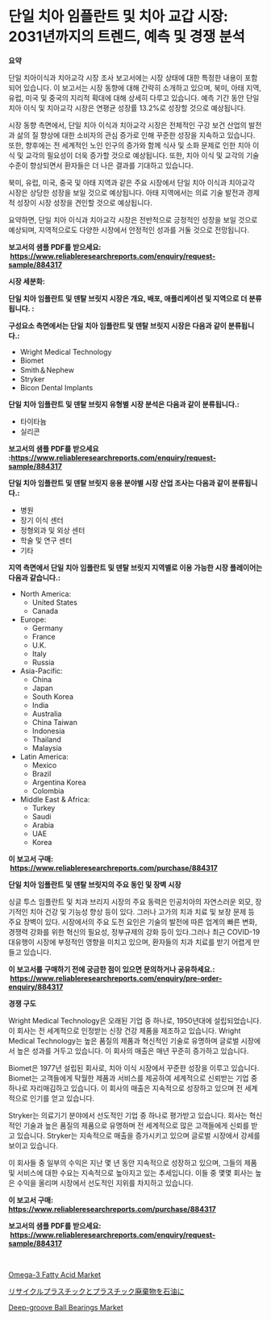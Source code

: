<p><h1>단일 치아 임플란트 및 치아 교갑 시장: 2031년까지의 트렌드, 예측 및 경쟁 분석</h1></p><p><strong>요약</strong></p>
<p><p>단일 치아이식과 치아교각 시장 조사 보고서에는 시장 상태에 대한 특정한 내용이 포함되어 있습니다. 이 보고서는 시장 동향에 대해 간략히 소개하고 있으며, 북미, 아태 지역, 유럽, 미국 및 중국의 지리적 확대에 대해 상세히 다루고 있습니다. 예측 기간 동안 단일 치아 이식 및 치아교각 시장은 연평균 성장률 13.2%로 성장할 것으로 예상됩니다.</p><p>시장 동향 측면에서, 단일 치아 이식과 치아교각 시장은 전체적인 구강 보건 산업의 발전과 삶의 질 향상에 대한 소비자의 관심 증가로 인해 꾸준한 성장을 지속하고 있습니다. 또한, 향후에는 전 세계적인 노인 인구의 증가와 함께 식사 및 소화 문제로 인한 치아 이식 및 교각의 필요성이 더욱 증가할 것으로 예상됩니다. 또한, 치아 이식 및 교각의 기술 수준이 향상되면서 환자들은 더 나은 결과를 기대하고 있습니다.</p><p>북미, 유럽, 미국, 중국 및 아태 지역과 같은 주요 시장에서 단일 치아 이식과 치아교각 시장은 상당한 성장을 보일 것으로 예상됩니다. 아태 지역에서는 의료 기술 발전과 경제적 성장이 시장 성장을 견인할 것으로 예상됩니다.</p><p>요약하면, 단일 치아 이식과 치아교각 시장은 전반적으로 긍정적인 성장을 보일 것으로 예상되며, 지역적으로도 다양한 시장에서 안정적인 성과를 거둘 것으로 전망됩니다.</p></p>
<p><strong>보고서의 샘플 PDF를 받으세요: &nbsp;<a href="https://www.reliableresearchreports.com/enquiry/request-sample/884317">https://www.reliableresearchreports.com/enquiry/request-sample/884317</a></strong></p>
<p><strong>시장 세분화:</strong></p>
<p><strong> 단일 치아 임플란트 및 덴탈 브릿지 시장은 개요, 배포, 애플리케이션 및 지역으로 더 분류됩니다. :</strong></p>
<p><strong>구성요소 측면에서는 단일 치아 임플란트 및 덴탈 브릿지 시장은 다음과 같이 분류됩니다.:</strong></p>
<p><ul><li>Wright Medical Technology</li><li>Biomet</li><li>Smith＆Nephew</li><li>Stryker</li><li>Bicon Dental Implants</li></ul></p>
<p><strong> 단일 치아 임플란트 및 덴탈 브릿지 유형별 시장 분석은 다음과 같이 분류됩니다.:</strong></p>
<p><ul><li>타이타늄</li><li>실리콘</li></ul></p>
<p><strong>보고서의 샘플 PDF를 받으세요 :<a href="https://www.reliableresearchreports.com/enquiry/request-sample/884317">https://www.reliableresearchreports.com/enquiry/request-sample/884317</a></strong></p>
<p><strong> 단일 치아 임플란트 및 덴탈 브릿지 응용 분야별 시장 산업 조사는 다음과 같이 분류됩니다.:</strong></p>
<p><ul><li>병원</li><li>장기 이식 센터</li><li>정형외과 및 외상 센터</li><li>학술 및 연구 센터</li><li>기타</li></ul></p>
<p><strong>지역 측면에서 단일 치아 임플란트 및 덴탈 브릿지 지역별로 이용 가능한 시장 플레이어는 다음과 같습니다.:</strong></p>
<p><ul>
    <li>
        North America:
        <ul>
            <li>United States</li>
            <li>Canada</li>
        </ul>
    </li>
    <li>
        Europe:
        <ul>
            <li>Germany</li>
            <li>France</li>
            <li>U.K.</li>
            <li>Italy</li>
            <li>Russia</li>
        </ul>
    </li>
    <li>
        Asia-Pacific:
        <ul>
            <li>China</li>
            <li>Japan</li>
            <li>South Korea</li>
            <li>India</li>
            <li>Australia</li>
            <li>China Taiwan</li>
            <li>Indonesia</li>
            <li>Thailand</li>
            <li>Malaysia</li>
        </ul>
    </li>
    <li>
        Latin America:
        <ul>
            <li>Mexico</li>
            <li>Brazil</li>
            <li>Argentina Korea</li>
            <li>Colombia</li>
        </ul>
    </li>
    <li>
        Middle East & Africa:
        <ul>
            <li>Turkey</li>
            <li>Saudi</li>
            <li>Arabia</li>
            <li>UAE</li>
            <li>Korea</li>
        </ul>
    </li>
    </ul></p>
<p><strong>이 보고서 구매: &nbsp;<a href="https://www.reliableresearchreports.com/purchase/884317">https://www.reliableresearchreports.com/purchase/884317</a></strong></p>
<p><strong>단일 치아 임플란트 및 덴탈 브릿지의 주요 동인 및 장벽 시장</strong></p>
<p><p>싱글 투스 임플란트 및 치과 브리지 시장의 주요 동력은 인공치아의 자연스러운 외모, 장기적인 치아 건강 및 기능성 향상 등이 있다. 그러나 고가의 치과 치료 및 보장 문제 등 주요 장벽이 있다. 시장에서의 주요 도전 요인은 기술의 발전에 따른 업계의 빠른 변화, 경쟁력 강화를 위한 혁신의 필요성, 정부규제의 강화 등이 있다.그러나 최근 COVID-19 대유행이 시장에 부정적인 영향을 미치고 있으며, 환자들의 치과 치료를 받기 어렵게 만들고 있습니다.</p></p>
<p><strong>이 보고서를 구매하기 전에 궁금한 점이 있으면 문의하거나 공유하세요.: &nbsp;<a href="https://www.reliableresearchreports.com/enquiry/pre-order-enquiry/884317">https://www.reliableresearchreports.com/enquiry/pre-order-enquiry/884317</a></strong></p>
<p><strong>경쟁 구도</strong></p>
<p><p>Wright Medical Technology은 오래된 기업 중 하나로, 1950년대에 설립되었습니다. 이 회사는 전 세계적으로 인정받는 신장 건강 제품을 제조하고 있습니다. Wright Medical Technology는 높은 품질의 제품과 혁신적인 기술로 유명하며 글로벌 시장에서 높은 성과를 거두고 있습니다. 이 회사의 매출은 매년 꾸준히 증가하고 있습니다.</p><p>Biomet은 1977년 설립된 회사로, 치아 이식 시장에서 꾸준한 성장을 이루고 있습니다. Biomet는 고객들에게 탁월한 제품과 서비스를 제공하여 세계적으로 신뢰받는 기업 중 하나로 자리매김하고 있습니다. 이 회사의 매출은 지속적으로 성장하고 있으며 전 세계적으로 인기를 얻고 있습니다.</p><p>Stryker는 의료기기 분야에서 선도적인 기업 중 하나로 평가받고 있습니다. 회사는 혁신적인 기술과 높은 품질의 제품으로 유명하며 전 세계적으로 많은 고객들에게 신뢰를 받고 있습니다. Stryker는 지속적으로 매출을 증가시키고 있으며 글로벌 시장에서 강세를 보이고 있습니다.</p><p>이 회사들 중 일부의 수익은 지난 몇 년 동안 지속적으로 성장하고 있으며, 그들의 제품 및 서비스에 대한 수요는 지속적으로 높아지고 있는 추세입니다. 이들 중 몇몇 회사는 높은 수익을 올리며 시장에서 선도적인 지위를 차지하고 있습니다.</p></p>
<p><strong>이 보고서 구매: &nbsp; <a href="https://www.reliableresearchreports.com/purchase/884317">https://www.reliableresearchreports.com/purchase/884317</a></strong></p>
<p><strong>보고서의 샘플 PDF를 받으세요: &nbsp;<a href="https://www.reliableresearchreports.com/enquiry/request-sample/884317">https://www.reliableresearchreports.com/enquiry/request-sample/884317</a></strong><strong></strong></p>
<p>&nbsp;</p>
<p><p><a href="https://github.com/NorbertYates/Market-Research-Report-List-4/blob/main/omega-3-fatty-acid-market.md">Omega-3 Fatty Acid Market</a></p><p><a href="https://medium.com/@verniebarton2023/%E3%83%AA%E3%82%B5%E3%82%A4%E3%82%AF%E3%83%AB%E3%83%97%E3%83%A9%E3%82%B9%E3%83%81%E3%83%83%E3%82%AF%E3%81%A8%E3%83%97%E3%83%A9%E3%82%B9%E3%83%81%E3%83%83%E3%82%AF%E5%BB%83%E6%A3%84%E7%89%A9%E3%81%8B%E3%82%89%E3%82%AA%E3%82%A4%E3%83%AB%E5%B8%82%E5%A0%B4%E3%81%AE%E5%88%86%E6%9E%90-%E3%81%9D%E3%81%AEcagr-%E5%B8%82%E5%A0%B4%E3%82%BB%E3%82%B0%E3%83%A1%E3%83%B3%E3%83%86%E3%83%BC%E3%82%B7%E3%83%A7%E3%83%B3-%E3%81%8A%E3%82%88%E3%81%B3%E3%82%B0%E3%83%AD%E3%83%BC%E3%83%90%E3%83%AB%E7%94%A3%E6%A5%AD%E3%81%AE%E6%A6%82%E8%A6%81-98c90f6ce941">リサイクルプラスチックとプラスチック廃棄物を石油に</a></p><p><a href="https://github.com/prosalinda88/Market-Research-Report-List-3/blob/main/deep-groove-ball-bearings-market.md">Deep-groove Ball Bearings Market</a></p></p>
